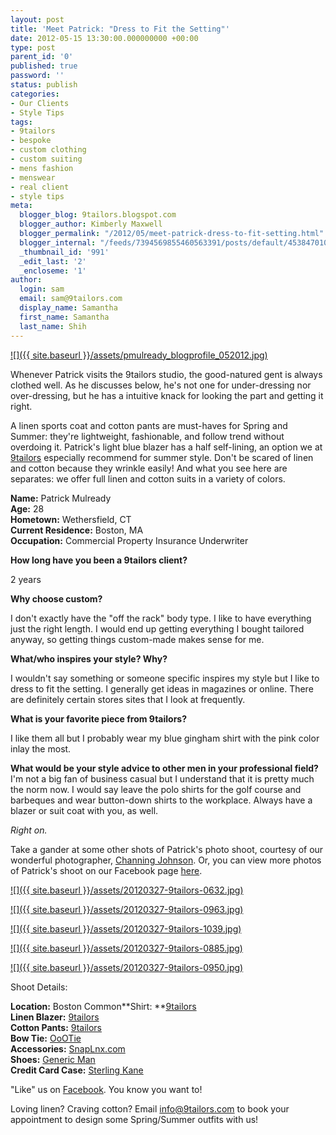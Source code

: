 ```yaml
---
layout: post
title: 'Meet Patrick: "Dress to Fit the Setting"'
date: 2012-05-15 13:30:00.000000000 +00:00
type: post
parent_id: '0'
published: true
password: ''
status: publish
categories:
- Our Clients
- Style Tips
tags:
- 9tailors
- bespoke
- custom clothing
- custom suiting
- mens fashion
- menswear
- real client
- style tips
meta:
  blogger_blog: 9tailors.blogspot.com
  blogger_author: Kimberly Maxwell
  blogger_permalink: "/2012/05/meet-patrick-dress-to-fit-setting.html"
  blogger_internal: "/feeds/7394569855460563391/posts/default/4538470106699212765"
  _thumbnail_id: '991'
  _edit_last: '2'
  _encloseme: '1'
author:
  login: sam
  email: sam@9tailors.com
  display_name: Samantha
  first_name: Samantha
  last_name: Shih
---
```

[![]({{ site.baseurl }}/assets/pmulready_blogprofile_052012.jpg)](http://4.bp.blogspot.com/-mymoPghPQ78/T7JtqTyvM6I/AAAAAAAAMFw/5Z-Lj9lt7bo/s1600/pmulready_blogprofile_052012.jpg)

Whenever Patrick visits the 9tailors studio, the good-natured gent is always clothed well. As he discusses below, he's not one for under-dressing nor over-dressing, but he has a intuitive knack for looking the part and getting it right.

A linen sports coat and cotton pants are must-haves for Spring and Summer: they're lightweight, fashionable, and follow trend without overdoing it. Patrick's light blue blazer has a half self-lining, an option we at [9tailors](http://www.9tailors.com/) especially recommend for summer style. Don't be scared of linen and cotton because they wrinkle easily! And what you see here are separates: we offer full linen and cotton suits in a variety of colors.

  
**Name:** Patrick Mulready  
**Age:** 28  
**Hometown:** Wethersfield, CT  
**Current Residence:** Boston, MA  
**Occupation:** Commercial Property Insurance Underwriter

**How long have you been a 9tailors client?**

2 years

**Why choose custom?**

I don't exactly have the "off the rack" body type. I like to have everything just the right length. I would end up getting everything I bought tailored anyway, so getting things custom-made makes sense for me.

**What/who inspires your style? Why?**

I wouldn't say something or someone specific inspires my style but I like to dress to fit the setting. I generally get ideas in magazines or online. There are definitely certain stores sites that I look at frequently.

**What is your favorite piece from 9tailors?**

I like them all but I probably wear my blue gingham shirt with the pink color inlay the most.

**What would be your style advice to other men in your professional field?**  
I'm not a big fan of business casual but I understand that it is pretty much the norm now. I would say leave the polo shirts for the golf course and barbeques and wear button-down shirts to the workplace. Always have a blazer or suit coat with you, as well.  
  
  
_Right on._  
  
Take a gander at some other shots of Patrick's photo shoot, courtesy of our wonderful photographer, [Channing Johnson](http://www.channingjohnson.com/). Or, you can view more photos of Patrick's shoot on our Facebook page [here](https://www.facebook.com/pages/9tailors/49696314250).  
  

[![]({{ site.baseurl }}/assets/20120327-9tailors-0632.jpg)](http://1.bp.blogspot.com/-uBI0AMtnVzs/T6wyQTHGBgI/AAAAAAAAAQA/skdkF5QtGsM/s1600/20120327-9tailors-0632.jpg)

[![]({{ site.baseurl }}/assets/20120327-9tailors-0963.jpg)](http://3.bp.blogspot.com/-OTM9EPgvzYc/T7JqF6CErRI/AAAAAAAAAQY/T5sD4tZ1_T4/s1600/20120327-9tailors-0963.jpg)

[![]({{ site.baseurl }}/assets/20120327-9tailors-1039.jpg)](http://4.bp.blogspot.com/-CX_aEq9wyP0/T6wx_zBpgoI/AAAAAAAAAPg/oKamcXNY9iU/s1600/20120327-9tailors-1039.jpg)

[![]({{ site.baseurl }}/assets/20120327-9tailors-0885.jpg)](http://4.bp.blogspot.com/-g7CJSzzSEw4/T6wx-rR7oBI/AAAAAAAAAPY/p7qOSrxJ17A/s1600/20120327-9tailors-0885.jpg)

  
  
  

[![]({{ site.baseurl }}/assets/20120327-9tailors-0950.jpg)](http://2.bp.blogspot.com/-NvcU3aBcnrw/T7JrBs3uLgI/AAAAAAAAAQo/IzEAsAtkZyE/s1600/20120327-9tailors-0950.jpg)

Shoot Details:

**Location:** Boston Common**Shirt: **[9tailors](http://www.9tailors.com/)   
**Linen Blazer:** [9tailors](http://www.9tailors.com/)  
**Cotton Pants:** [9tailors](http://www.9tailors.com/) [  
](http://www.salmagundiboston.com/)**Bow Tie:** [OoOTie](http://www.oootie.com/)  
**Accessories:** [SnapLnx.com](http://snaplnx.com/)  
**Shoes:** [Generic Man](http://thegenericman.com/)  
**Credit Card Case:** [Sterling Kane](http://www.sterlingkane.com/)   
  
  
"Like" us on [Facebook](https://www.facebook.com/pages/9tailors/49696314250). You know you want to!  
  
Loving linen? Craving cotton? Email [info@9tailors.com](mailto:info@9tailors.com) to book your appointment to design some Spring/Summer outfits with us!